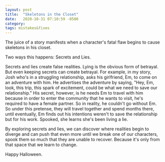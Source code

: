 ```yaml
---
layout: post
title:  "Skeletons in the Closet"
date:   2020-10-31 07:10:59 -0500
category: 
tags: mistakes&fixes
---
```

The juice of a story manifests when a character's fatal flaw begins to cause skeletons in his closet.

Two ways this happens: Secrets and Lies.

Secrets and lies create false realities. Lying is the obvious form of betrayal. But even keeping secrets can create betrayal. For example, in my story, Josh who's in a struggling relationship, asks his girlfriend, Em, to come on an adventure with him. He advertises the adventure by saying, "Hey, Em, look, this trip, this spark of excitement, could be what we need to save our relationship." His secret, however, is he needs Em to travel with him because in order to enter the community that he wants to visit, he's required to have a female partner. So in reality, he couldn't go without Em. So under this pretense, they will travel together and spend months there, until eventually, Em finds out his intentions weren't to save the relationship but for his work. Spooked, she learns she's been living a lie.

By exploring secrets and lies, we can discover where realities begin to diverge and can push that even more until we break one of our characters, spook them so much that they are unable to recover. Because it's only from that space that we learn to change.

Happy Halloween.